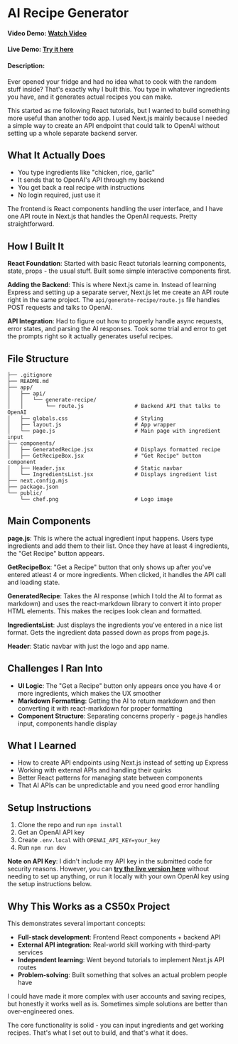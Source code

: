 # AI Recipe Generator
#### Video Demo: [Watch Video](https://youtu.be/lEP8ZSFTazc)
#### Live Demo: [Try it here](https://chef-open-nextjs.vercel.app/)
#### Description:

Ever opened your fridge and had no idea what to cook with the random stuff inside? That's exactly why I built this. You type in whatever ingredients you have, and it generates actual recipes you can make.

This started as me following React tutorials, but I wanted to build something more useful than another todo app. I used Next.js mainly because I needed a simple way to create an API endpoint that could talk to OpenAI without setting up a whole separate backend server.

## What It Actually Does

- You type ingredients like "chicken, rice, garlic"
- It sends that to OpenAI's API through my backend
- You get back a real recipe with instructions
- No login required, just use it

The frontend is React components handling the user interface, and I have one API route in Next.js that handles the OpenAI requests. Pretty straightforward.

## How I Built It

**React Foundation**: Started with basic React tutorials learning components, state, props - the usual stuff. Built some simple interactive components first.

**Adding the Backend**: This is where Next.js came in. Instead of learning Express and setting up a separate server, Next.js let me create an API route right in the same project. The `api/generate-recipe/route.js` file handles POST requests and talks to OpenAI.

**API Integration**: Had to figure out how to properly handle async requests, error states, and parsing the AI responses. Took some trial and error to get the prompts right so it actually generates useful recipes.

## File Structure

```
├── .gitignore
├── README.md
├── app/
│   ├── api/
│   │   └── generate-recipe/
│   │       └── route.js                # Backend API that talks to OpenAI
│   ├── globals.css                     # Styling
│   ├── layout.js                       # App wrapper
│   └── page.js                         # Main page with ingredient input
├── components/
│   ├── GeneratedRecipe.jsx             # Displays formatted recipe
│   ├── GetRecipeBox.jsx                # "Get Recipe" button component
│   ├── Header.jsx                      # Static navbar
│   └── IngredientsList.jsx             # Displays ingredient list
├── next.config.mjs
├── package.json
└── public/
    └── chef.png                        # Logo image
```

## Main Components

**page.js**: This is where the actual ingredient input happens. Users type ingredients and add them to their list. Once they have at least 4 ingredients, the "Get Recipe" button appears.

**GetRecipeBox**: "Get a Recipe" button that only shows up after you've entered atleast 4 or more ingredients. When clicked, it handles the API call and loading state.

**GeneratedRecipe**: Takes the AI response (which I told the AI to format as markdown) and uses the react-markdown library to convert it into proper HTML elements. This makes the recipes look clean and formatted.

**IngredientsList**: Just displays the ingredients you've entered in a nice list format. Gets the ingredient data passed down as props from page.js.

**Header**: Static navbar with just the logo and app name.

## Challenges I Ran Into

- **UI Logic**: The "Get a Recipe" button only appears once you have 4 or more ingredients, which makes the UX smoother
- **Markdown Formatting**: Getting the AI to return markdown and then converting it with react-markdown for proper formatting
- **Component Structure**: Separating concerns properly - page.js handles input, components handle display

## What I Learned

- How to create API endpoints using Next.js instead of setting up Express
- Working with external APIs and handling their quirks
- Better React patterns for managing state between components
- That AI APIs can be unpredictable and you need good error handling

## Setup Instructions

1. Clone the repo and run `npm install`
2. Get an OpenAI API key
3. Create `.env.local` with `OPENAI_API_KEY=your_key`
4. Run `npm run dev`

**Note on API Key**: I didn't include my API key in the submitted code for security reasons. However, you can **[try the live version here](https://chef-open-nextjs.vercel.app/)** without needing to set up anything, or run it locally with your own OpenAI key using the setup instructions below.

## Why This Works as a CS50x Project

This demonstrates several important concepts:
- **Full-stack development**: Frontend React components + backend API
- **External API integration**: Real-world skill working with third-party services  
- **Independent learning**: Went beyond tutorials to implement Next.js API routes
- **Problem-solving**: Built something that solves an actual problem people have

I could have made it more complex with user accounts and saving recipes, but honestly it works well as is. Sometimes simple solutions are better than over-engineered ones.

The core functionality is solid - you can input ingredients and get working recipes. That's what I set out to build, and that's what it does.